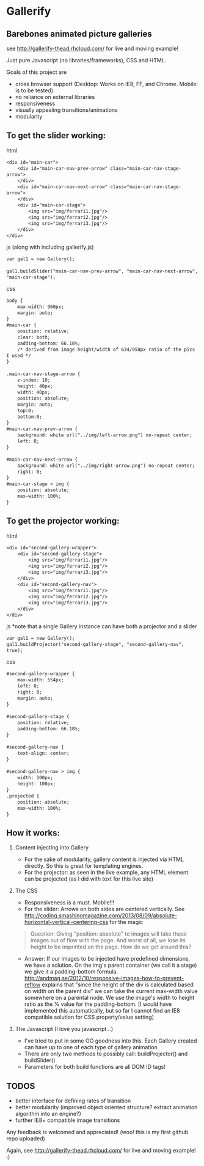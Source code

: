 Gallerify
====================

Barebones animated picture galleries
--------------------------------------------

see http://gallerify-thead.rhcloud.com/ for live and moving example!

Just pure Javascript (no libraries/frameworks), CSS and HTML.

Goals of this project are

* cross browser support (Desktop: Works on IE8, FF, and Chrome. Mobile: is to be tested)
* no reliance on external libraries
* responsiveness
* visually appealing transitions/animations
* modularity

To get the slider working:
----------------------------------

html

    <div id="main-car">
        <div id="main-car-nav-prev-arrow" class="main-car-nav-stage-arrow">
        </div>
        <div id="main-car-nav-next-arrow" class="main-car-nav-stage-arrow">
        </div>
        <div id="main-car-stage">
            <img src="img/ferrari1.jpg"/>
            <img src="img/ferrari2.jpg"/>
            <img src="img/ferrari3.jpg"/>
        </div>
    </div>

js (along with including gallerify.js)

    var gal1 = new Gallery();

    gal1.buildSlider("main-car-nav-prev-arrow", "main-car-nav-next-arrow", "main-car-stage");

css

    body {
        max-width: 960px;
        margin: auto;
    }
    #main-car {
        position: relative;
        clear: both;
        padding-bottom: 66.18%;
        /* derived from image height/width of 634/958px ratio of the pics I used */
    }

    .main-car-nav-stage-arrow {
        z-index: 10;
        height: 40px;
        width: 40px;
        position: absolute;
        margin: auto;
        top:0;
        bottom:0;
    }
    #main-car-nav-prev-arrow {
        background: white url("../img/left-arrow.png") no-repeat center;
        left: 0; 
    }

    #main-car-nav-next-arrow {
        background: white url("../img/right-arrow.png") no-repeat center;
        right: 0;
    }
    #main-car-stage > img {
        position: absolute;
        max-width: 100%;
    }

To get the projector working:
----------------------------------

html

    <div id="second-gallery-wrapper">
        <div id="second-gallery-stage">
            <img src="img/ferrari1.jpg"/>
            <img src="img/ferrari2.jpg"/>
            <img src="img/ferrari3.jpg"/>
        </div>
        <div id="second-gallery-nav">
            <img src="img/ferrari1.jpg"/>
            <img src="img/ferrari2.jpg"/>
            <img src="img/ferrari3.jpg"/>
        </div>
    </div>

js *note that a single Gallery instance can have both a projector and a slider

    var gal1 = new Gallery();
    gal1.buildProjector("second-gallery-stage", "second-gallery-nav", true);

css

    #second-gallery-wrapper {
        max-width: 554px;
        left: 0;
        right: 0;
        margin: auto;
    }

    #second-gallery-stage {
        position: relative;
        padding-bottom: 66.18%;
    }

    #second-gallery-nav {
        text-align: center;
    }

    #second-gallery-nav > img {
        width: 100px;
        height: 100px;
    }
    .projected {
        position: absolute;
        max-width: 100%;
    }

How it works:
--------------

1. Content injecting into Gallery
    * For the sake of modularity, gallery content is injected via HTML directly. So this is great for templating engines. 
    * For the projector: as seen in the live example, any HTML element can be projected (as I did with text for this live site)

2. The CSS
    * Responsiveness is a must. Mobile!!!
    * For the slider: Arrows on both sides are centered vertically. See http://coding.smashingmagazine.com/2013/08/09/absolute-horizontal-vertical-centering-css for the magic
    > Question: Giving "position: absolute" to images will take these images out of flow with the page. And worst of all, we lose its height to be imprinted on the page. How do we get around this?
    * Answer: If our images to be injected have predefined dimensions, we have a solution. On the img's parent container (we call it a stage) we give it a padding-bottom formula. http://andmag.se/2012/10/responsive-images-how-to-prevent-reflow explains that "since the height of the div is calculated based on width on the parent div" we can take the current max-width value somewhere on a parental node. We use the image's width to height ratio as the % value for the padding-bottom. [I would have implemented this automatically, but so far I cannot find an IE8 compatible solution for CSS property/value setting]

3. The Javascript (I love you javascript...)
    * I've tried to put in some OO goodness into this. Each Gallery created can have up to one of each type of gallery animation
    * There are only two methods to possibly call: buildProjector() and buildSlider()
    * Parameters for both build functions are all DOM ID tags!


TODOS
--------------

* better interface for defining rates of transition
* better modularity (improved object oriented structure? extract animation algorithm into an engine?)
* further IE8+ compatible image transitions

Any feedback is welcomed and appreciated! (woo! this is my first github repo uploaded)

Again, see http://gallerify-thead.rhcloud.com/ for live and moving example! :)